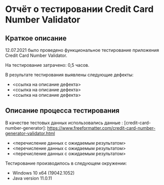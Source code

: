 # Отчёт о тестировании Credit Card Number Validator

## Краткое описание

12.07.2021 было проведено функциональное тестирование приложения Credit Card Number Validator.

На тестирование затрачено: 0,5 часов.

В результате тестирования выявлены следующие дефекты:
* <ссылка на описание дефекта>
* <ссылка на описание дефекта>
* <ссылка на описание дефекта>

## Описание процесса тестирования

В качестве тестовых данных использовались данные : [credit-card-number-generator]: https://www.freeformatter.com/credit-card-number-generator-validator.html
* <перечисление данных с ожидаемым результатом>
* <перечисление данных с ожидаемым результатом>
* <перечисление данных с ожидаемым результатом>

Тестирование производилось в следующем окружении:
* Windows 10 x64 (19042.1052)
* Java version 11.0.11
